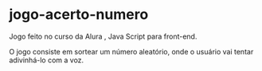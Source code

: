 # jogo-acerto-numero
Jogo feito no curso da Alura , Java Script para front-end.

O jogo consiste em sortear um número aleatório, onde o usuário vai tentar adivinhá-lo com a voz.
